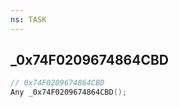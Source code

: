```yaml
---
ns: TASK
---
```

## _0x74F0209674864CBD

```c
// 0x74F0209674864CBD
Any _0x74F0209674864CBD();
```

